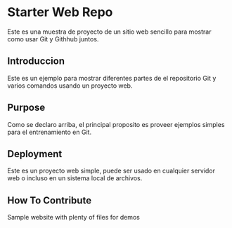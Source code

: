 # Starter Web Repo

Este es una muestra de proyecto de un sitio web sencillo para
mostrar como usar Git y Githhub juntos.

## Introduccion

Este es un ejemplo para mostrar diferentes partes
de el repositorio Git y varios comandos 
usando un proyecto web.

## Purpose

Como se declaro arriba, el principal proposito es 
proveer ejemplos simples para el entrenamiento en Git.

## Deployment

Este es un proyecto web simple,
puede ser usado en cualquier servidor web o incluso en 
un sistema local de archivos.

## How To Contribute
Sample website with plenty of files for demos
